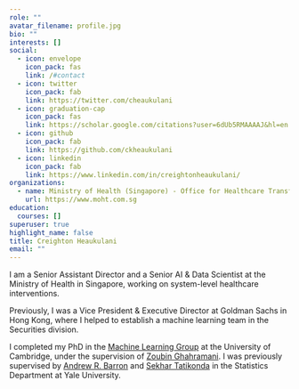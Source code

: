 ```yaml
---
role: ""
avatar_filename: profile.jpg
bio: ""
interests: []
social:
  - icon: envelope
    icon_pack: fas
    link: /#contact
  - icon: twitter
    icon_pack: fab
    link: https://twitter.com/cheaukulani
  - icon: graduation-cap
    icon_pack: fas
    link: https://scholar.google.com/citations?user=6dUb5RMAAAAJ&hl=en
  - icon: github
    icon_pack: fab
    link: https://github.com/ckheaukulani
  - icon: linkedin
    icon_pack: fab
    link: https://www.linkedin.com/in/creightonheaukulani/
organizations:
  - name: Ministry of Health (Singapore) - Office for Healthcare Transformation
    url: https://www.moht.com.sg
education:
  courses: []
superuser: true
highlight_name: false
title: Creighton Heaukulani
email: ""
---
```

I am a Senior Assistant Director and a Senior AI & Data Scientist at the Ministry of Health in Singapore, working on system-level healthcare interventions.

Previously, I was a Vice President & Executive Director at Goldman Sachs in Hong Kong, where I helped to establish a machine learning team in the Securities division.

I completed my PhD in the [Machine Learning Group](http://mlg.eng.cam.ac.uk/) at the University of Cambridge, under the supervision of [Zoubin Ghahramani](http://mlg.eng.cam.ac.uk/zoubin/). I was previously supervised by [Andrew R. Barron](http://www.stat.yale.edu/~arb4/) and [Sekhar Tatikonda](http://pantheon.yale.edu/~sct29/) in the Statistics Department at Yale University.